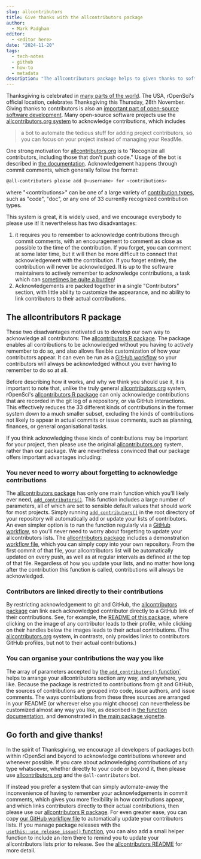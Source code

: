 ```yaml
---
slug: allcontributors
title: Give thanks with the allcontributors package
author:
  - Mark Padgham
editor:
  - <editor here>
date: "2024-11-20"
tags:
  - tech-notes
  - github
  - how-to
  - metadata
description: "The allcontributors package helps to given thanks to software contributions"
---
```


Thanksgiving is celebrated in [many parts of the world](https://en.wikipedia.org/wiki/Thanksgiving).
The USA, rOpenSci's official location, celebrates Thanksgiving this Thursday, 28th November.
Giving thanks to contributors is also an [important part of open-source software development](https://devguide.ropensci.org/maintenance_collaboration.html#attributions).
Many open-source software projects use the [allcontributors.org system](https://allcontributors.org/) to acknowledge contributions, which includes

> a bot to automate the tedious stuff for adding project contributors, so you
> can focus on your project instead of managing your ReadMe.

One strong motivation for [allcontributors.org](https://allcontributors.org) is to "Recognize all contributors, including those that don't push code."
Usage of the bot is described in [the documentation](https://allcontributors.org/docs/en/bot/usage).
Acknowledgement happens through commit comments, which generally follow the format:

```bash
@all-contributors please add @<username> for <contributions>
```

where "\<contributions\>" can be one of a large variety of [contribution types](https://allcontributors.org/docs/en/emoji-key), such as "code", "doc", or any one of 33 currently recognized contribution types.

This system is great, it is widely used, and we encourage everybody to please use it!
It nevertheless has two disadvantages:

1. it requires you to remember to acknowledge contributions through commit comments, with an encouragement to comment as close as possible to the time of the contribution.
  If you forget, you can comment at some later time, but it will then be more difficult to connect that acknowledgement with the contribution.
  If you forget entirely, the contribution will never be acknowledged.
  It is up to the software maintainers to actively remember to acknowledge contributions, a task which can [sometimes be quite a burden](/blog/2023/02/07/what-does-it-mean-to-maintain-a-package/)!
2. Acknowledgements are packed together in a single "Contributors" section, with little ability to customize the appearance, and no ability to link contributors to their actual contributions.

## The allcontributors R package

These two disadvantages motivated us to develop our own way to acknowledge all contributors: The [allcontributors R package](https://docs.ropensci.org/allcontributors/).
The package enables all contributions to be acknowledged without you having to actively remember to do so, and also allows flexible customization of how your contributors appear.
It can even be run as a [GitHub workflow](https://github.com/ropensci/allcontributors/blob/main/.github/workflows/allcontributors.yml) so your contributors will always be acknowledged without you ever having to remember to do so at all.

Before describing how it works, and why we think you should use it, it is important to note that, unlike the truly general [allcontributors.org](https://allcontributors.org) system, rOpenSci's [allcontributors R package](https://docs.ropensci.org/allcontributors/) can only acknowledge contributions that are recorded in the git log of a repository, or via GitHub interactions.
This effectively reduces the 33 different kinds of contributions in the former system down to a much smaller subset, excluding the kinds of contributions not likely to appear in actual commits or issue comments, such as planning, finances, or general organisational tasks.

If you think acknowledging these kinds of contributions may be important for your project, then please use the original [allcontributors.org](https://allcontributors.org) system, rather than our package.
We are nevertheless convinced that our package offers important advantages including:

### You never need to worry about forgetting to acknowledge contributions

The [allcontributors package](https://docs.ropensci.org/allcontributors/) has only one main function which you'll likely ever need, [`add_contributors()`](https://docs.ropensci.org/allcontributors/reference/add_contributors.html). This function includes a large number of parameters, all of which are set to sensible default values that should work for most projects.
Simply running [`add_contributors()`](https://docs.ropensci.org/allcontributors/reference/add_contributors.html) in the root directory of your repository will automatically add or update your lists of contributors.
An even simpler option is to run the function regularly via a [GitHub workflow](https://github.com/ropensci/allcontributors/blob/main/.github/workflows/allcontributors.yml), so you'll never need to worry about forgetting to update your allcontributors lists.
The [allcontributors package](https://docs.ropensci.org/allcontributors/) includes a demonstration [workflow file](https://github.com/ropensci/allcontributors/blob/main/.github/workflows/allcontributors.yml), which you can simply copy into your own repository.
From the first commit of that file, your allcontributors list will be automatically updated on every push, as well as at regular intervals as defined at the top of that file.
Regardless of how you update your lists, and no matter how long after the contribution this function is called, contributions will always be acknowledged.

### Contributors are linked directly to their contributions

By restricting acknowledgement to git and GitHub, the [allcontributors package](https://docs.ropensci.org/allcontributors/) can link each acknowledged contributor directly to a GitHub link of their contributions.
See, for example, the [README of this package](https://github.com/ropensci/allcontributors/?tab=readme-ov-file#contributors), where clicking on the image of any contributor leads to their profile, while clicking on their handles below the images leads to their actual contributions. (The [allcontributors.org](https://allcontributors.org) system, in contrasts, only provides links to contributors GitHub profiles, but not to their actual contributions.)

### You can organise your contributions the way you like

The array of parameters accepted by [the `add_contributors()` function`](https://docs.ropensci.org/allcontributors/reference/add_contributors.html) helps to arrange your allcontributors section any way, and anywhere, you like.
Because the package is restricted to contributions from git and GitHub, the sources of contributions are grouped into code, issue authors, and issue comments.
The ways contributions from these three sources are arranged in your README (or wherever else you might choose) can nevertheless be customized almost any way you like, as described in [the function documentation](https://docs.ropensci.org/allcontributors/reference/add_contributors.html), and demonstrated in [the main package vignette](https://docs.ropensci.org/allcontributors/articles/allcontributors.html).

## Go forth and give thanks!

In the spirit of Thanksgiving, we encourage all developers of packages both within rOpenSci and beyond to acknowledge contributions wherever and whenever possible.
If you care about acknowledging contributions of any type whatsoever, whether directly to your code or beyond it, then please use [allcontributors.org](https://allcontributors.org) and the `@all-contributors` bot.

If instead you prefer a system that can simply automate-away the inconvenience of having to remember your acknowledgements in commit comments, which gives you more flexibility in how contributions appear, and which links contributors directly to their actual contributions, then please use our [allcontributors R package](https://docs.ropensci.org/allcontributors/).
For even greater ease, you can copy [our GitHub workflow file](https://github.com/ropensci/allcontributors/blob/main/.github/workflows/allcontributors.yml) to automatically update your contributors lists.
If you manage package releases with the [`usethis::use_release_issue()` function](https://usethis.r-lib.org/reference/use_release_issue.html), you can also add a small helper function to include an item there to remind you to update your allcontributors lists prior to release.
See the [allcontributors README](https://docs.ropensci.org/allcontributors/) for more detail.

